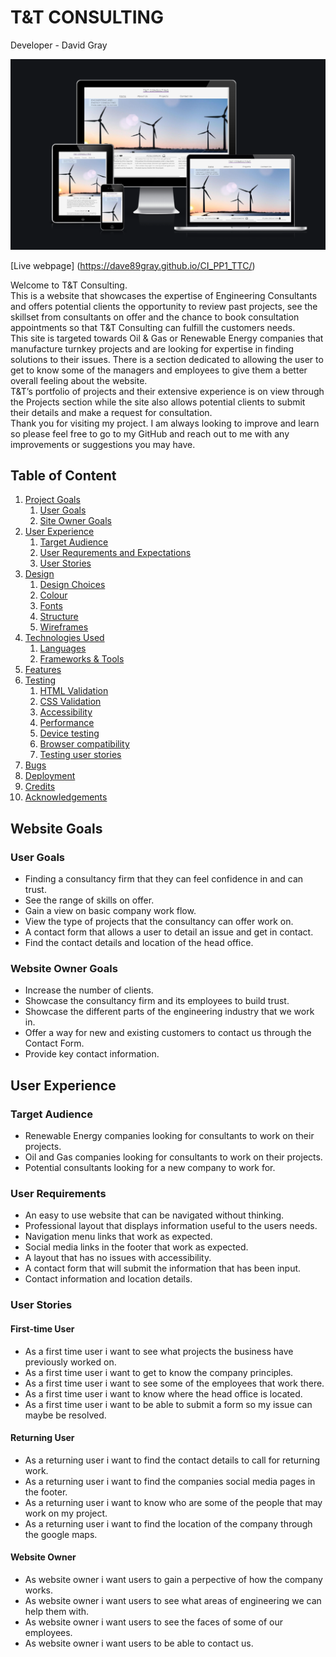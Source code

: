 # T&T CONSULTING

Developer - David Gray

![mock image](docs/am_i_responsive.png)

[Live webpage] (https://dave89gray.github.io/CI_PP1_TTC/)

Welcome to T&T Consulting. 
<br>
This is a website that showcases the expertise of Engineering Consultants and offers potential clients the opportunity to review past projects, see the skillset from consultants on offer and the chance to book consultation appointments so that T&T Consulting can fulfill the customers needs. 
<br>
This site is targeted towards Oil & Gas or Renewable Energy companies that manufacture turnkey projects and are looking for expertise in finding solutions to their issues.
There is a section dedicated to allowing the user to get to know some of the managers and employees to give them a better overall feeling about the website.
<br>
T&T’s portfolio of projects and their extensive experience is on view through the Projects section while the site also allows potential clients to submit their details and make a request for consultation.
<br>
Thank you for visiting my project. I am always looking to improve and learn so please feel free to go to my GitHub and reach out to me with any improvements or suggestions you may have.


## Table of Content

1. [Project Goals](#project-goals)
    1. [User Goals](#user-goals)
    2. [Site Owner Goals](#website-owner-goals)
2. [User Experience](#user-experience)
    1. [Target Audience](#target-audience)
    2. [User Requrements and Expectations](#user-requrements)
    3. [User Stories](#user-stories)
3. [Design](#design)
    1. [Design Choices](#design-choices)
    2. [Colour](#colours)
    3. [Fonts](#fonts)
    4. [Structure](#structure)
    5. [Wireframes](#wireframes)
4. [Technologies Used](#technologies-used)
    1. [Languages](#languages)
    2. [Frameworks & Tools](#frameworks-&-tools)
5. [Features](#features)
6. [Testing](#validation)
    1. [HTML Validation](#HTML-validation)
    2. [CSS Validation](#CSS-validation)
    3. [Accessibility](#accessibility)
    4. [Performance](#performance)
    5. [Device testing](#performing-tests-on-various-devices)
    6. [Browser compatibility](#browser-compatability)
    7. [Testing user stories](#testing-user-stories)
8. [Bugs](#Bugs)
9. [Deployment](#deployment)
10. [Credits](#credits)
11. [Acknowledgements](#acknowledgements)

## Website Goals

### User Goals
- Finding a consultancy firm that they can feel confidence in and can trust.
- See the range of skills on offer.
- Gain a view on basic company work flow.
- View the type of projects that the consultancy can offer work on.
- A contact form that allows a user to detail an issue and get in contact.
- Find the contact details and location of the head office.

### Website Owner Goals
- Increase the number of clients.
- Showcase the consultancy firm and its employees to build trust.
- Showcase the different parts of the engineering industry that we work in.
- Offer a way for new and existing customers to contact us through the Contact Form.
- Provide key contact information.

## User Experience

### Target Audience
- Renewable Energy companies looking for consultants to work on their projects.
- Oil and Gas companies looking for consultants to work on their projects.
- Potential consultants looking for a new company to work for.

### User Requirements
- An easy to use website that can be navigated without thinking.
- Professional layout that displays information useful to the users needs.
- Navigation menu links that work as expected.
- Social media links in the footer that work as expected.
- A layout that has no issues with accessibility.
- A contact form that will submit the information that has been input.
- Contact information and location details.

### User Stories

#### First-time User
 - As a first time user i want to see what projects the business have previously worked on.
 - As a first time user i want to get to know the company principles.
 - As a first time user i want to see some of the employees that work there.
 - As a first time user i want to know where the head office is located.
 - As a first time user i want to be able to submit a form so my issue can maybe be resolved.

 #### Returning User
 - As a returning user i want to find the contact details to call for returning work.
 - As a returning user i want to find the companies social media pages in the footer.
 - As a returning user i want to know who are some of the people that may work on my project.
 - As a returning user i want to find the location of the company through the google maps.

 #### Website Owner
- As website owner i want users to gain a perpective of how the company works.
- As website owner i want users to see what areas of engineering we can help them with.
- As website owner i want users to see the faces of some of our employees.
- As website owner i want users to be able to contact us.

